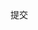 <!--
 * @Author: 作者：LIN
 * @Date: 2020-01-09 14:27:07
 * @LastEditors: 最后编写者
 * @LastEditTime: 2020-01-13 11:31:57
 * @Description: 文件描述
 -->
提交